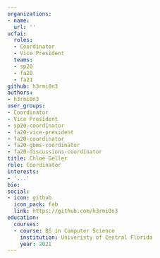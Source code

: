 ```yaml
---
organizations:
- name:
  url: ''
ucfai:
  roles:
  - Coordinator
  - Vice President
  teams:
  - sp20
  - fa20
  - fa21
github: h3rmi0n3
authors:
- h3rmi0n3
user_groups:
- Coordinator
- Vice President
- sp20-coordinator
- fa20-vice-president
- fa20-coordinator
- fa20-gbms-coordinator
- fa20-discussions-coordinator
title: Chloë Geller
role: Coordinator
interests:
- '...'
bio:
social:
- icon: github
  icon_pack: fab
  link: https://github.com/h3rmi0n3
education:
  courses:
  - course: BS in Computer Science
    institution: Univeristy of Central Florida
    year: 2021
---
```

